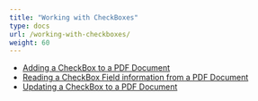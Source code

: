 ```yaml
---
title: "Working with CheckBoxes"
type: docs
url: /working-with-checkboxes/
weight: 60
---
```


- [Adding a CheckBox to a PDF Document](/pdf/adding-a-checkbox-to-a-pdf-document/)
- [Reading a CheckBox Field information from a PDF Document](/pdf/reading-a-checkbox-field-information-from-a-pdf-document/)
- [Updating a CheckBox to a PDF Document](/pdf/updating-a-checkbox-to-a-pdf-document/)
